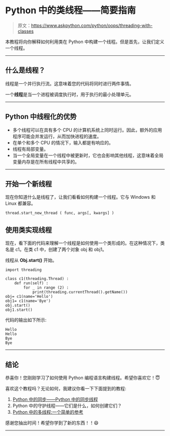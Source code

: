 # Python 中的类线程——简要指南

> 原文：<https://www.askpython.com/python/oops/threading-with-classes>

本教程将向你解释如何利用类在 Python 中构建一个线程。但是首先，让我们定义一个线程。

* * *

## 什么是线程？

线程是一个并行执行流。这意味着您的代码将同时进行两件事情。

一个**线程**是当一个进程被调度执行时，用于执行的最小处理单元。

* * *

## Python 中线程化的优势

*   多个线程可以在具有多个 CPU 的计算机系统上同时运行。因此，额外的应用程序可能会并发运行，从而加快进程的速度。
*   在单个和多个 CPU 的情况下，输入都是有响应的。
*   线程有局部变量。
*   当一个全局变量在一个线程中被更新时，它也会影响其他线程，这意味着全局变量内存是在所有线程中共享的。

* * *

## 开始一个新线程

现在你知道什么是线程了，让我们看看如何构建一个线程。它与 Windows 和 Linux 都兼容。

```
thread.start_new_thread ( func, args[, kwargs] )

```

## 使用类实现线程

现在，看下面的代码来理解一个线程是如何使用一个类形成的。在这种情况下，类名是 c1。在类 c1 中，创建了两个对象 obj 和 obj1。

线程从 **Obj.start()** 开始。

```
import threading

class c1(threading.Thread) :
    def run(self) :
        for _ in range (2) :
            print(threading.currentThread().getName())
obj= c1(name='Hello')
obj1= c1(name='Bye')
obj.start()
obj1.start()

```

代码的输出如下所示:

```
Hello
Hello
Bye
Bye

```

* * *

## 结论

恭喜你！您刚刚学习了如何使用 Python 编程语言构建线程。希望你喜欢它！😇

喜欢这个教程吗？无论如何，我建议你看一下下面提到的教程:

1.  [Python 中的同步——Python 中的同步线程](https://www.askpython.com/python/examples/synchronization-in-python)
2.  Python 中的守护线程——它们是什么，如何创建它们？
3.  [Python 中的多线程:一个简单的参考](https://www.askpython.com/python-modules/multithreading-in-python)

感谢您抽出时间！希望你学到了新的东西！！😄

* * *